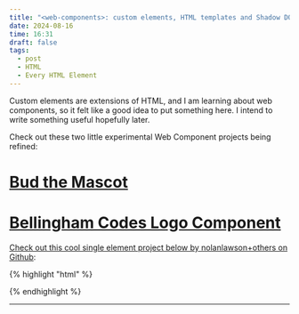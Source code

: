 ```yaml
---
title: "<web-components>: custom elements, HTML templates and Shadow DOM"
date: 2024-08-16
time: 16:31
draft: false
tags:
  - post
  - HTML
  - Every HTML Element
---
```


Custom elements are extensions of HTML, and I am learning about web components, so it felt like a good idea to put something here. I intend to write something useful hopefully later.

Check out these two little experimental Web Component projects being refined:

# [Bud the Mascot](https://rose-bud.netlify.app)
# [Bellingham Codes Logo Component](https://bc-web-component.netlify.app/)

[Check out this cool single element project below by nolanlawson+others on Github](https://github.com/nolanlawson/emoji-picker-element):

{% highlight "html" %}
<script type="module" src="https://cdn.jsdelivr.net/npm/emoji-picker-element@^1/index.js"></script>

<emoji-picker></emoji-picker>
{% endhighlight %}

<script type="module" src="https://cdn.jsdelivr.net/npm/emoji-picker-element@^1/index.js"></script>

<emoji-picker></emoji-picker>

<p id="output"></p>

<script>document.querySelector('emoji-picker').addEventListener('emoji-click', event => document.querySelector('#output').innerHTML = event.detail.unicode);</script>


---



